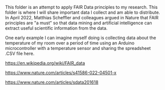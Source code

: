 This folder is an attempt to apply FAIR Data principles to my research. This folder is where I will share important data I collect and am able to distribute. In April 2022, Matthias Scheffler and colleagues argued in Nature that FAIR principles are "a must" so that data mining and artificial intelligence can extract useful scientific information from the data.

One early example I can imagine myself doing is collecting data about the temperature of my room over a period of time using an Arduino microcontroller with a temperature sensor and sharing the spreadsheet .CSV file here. 

https://en.wikipedia.org/wiki/FAIR_data

https://www.nature.com/articles/s41586-022-04501-x

https://www.nature.com/articles/sdata201618
